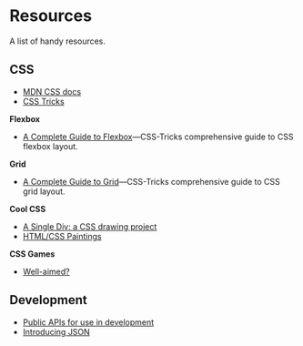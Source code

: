 # Resources
A list of handy resources.

## CSS
- [MDN CSS docs](https://developer.mozilla.org/en-US/docs/Web/CSS)
- [CSS Tricks](https://css-tricks.com/)

**Flexbox**

- [A Complete Guide to Flexbox](https://css-tricks.com/snippets/css/a-guide-to-flexbox/)—CSS-Tricks comprehensive guide to CSS flexbox layout.

**Grid**

- [A Complete Guide to Grid](https://css-tricks.com/snippets/css/complete-guide-grid/)—CSS-Tricks comprehensive guide to CSS grid layout.

**Cool CSS**

- [A Single Div: a CSS drawing project](https://a.singlediv.com/)
- [HTML/CSS Paintings](https://diana-adrianne.com/)

**CSS Games**
- [Well-aimed?](https://codepen.io/pehaa/full/ROapJZ)

## Development

- [Public APIs for use in development](https://github.com/public-apis/public-apis)
- [Introducing JSON](https://www.json.org/json-en.html)
